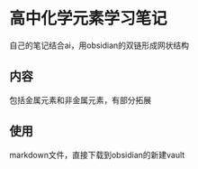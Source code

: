 # 高中化学元素学习笔记

自己的笔记结合ai，用obsidian的双链形成网状结构

## 内容

包括金属元素和非金属元素，有部分拓展

## 使用

markdown文件，直接下载到obsidian的新建vault
